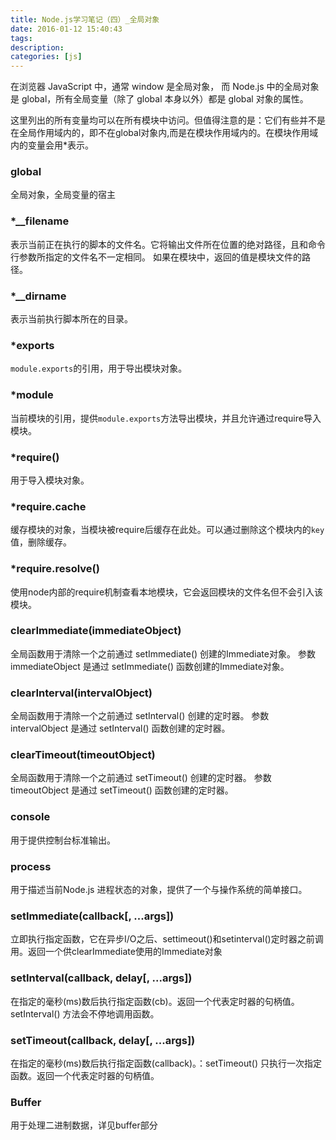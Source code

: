 ```yaml
---
title: Node.js学习笔记（四）_全局对象
date: 2016-01-12 15:40:43
tags:
description:
categories: [js]
---
```


在浏览器 JavaScript 中，通常 window 是全局对象， 而 Node.js 中的全局对象是 global，所有全局变量（除了 global 本身以外）都是 global 对象的属性。

这里列出的所有变量均可以在所有模块中访问。但值得注意的是：它们有些并不是在全局作用域内的，即不在global对象内,而是在模块作用域内的。在模块作用域内的变量会用*表示。

### global

全局对象，全局变量的宿主

### *__filename

表示当前正在执行的脚本的文件名。它将输出文件所在位置的绝对路径，且和命令行参数所指定的文件名不一定相同。 如果在模块中，返回的值是模块文件的路径。

### *__dirname

表示当前执行脚本所在的目录。

### *exports

`module.exports`的引用，用于导出模块对象。

### *module

当前模块的引用，提供`module.exports`方法导出模块，并且允许通过require导入模块。

### *require()

用于导入模块对象。

### *require.cache

缓存模块的对象，当模块被require后缓存在此处。可以通过删除这个模块内的`key`值，删除缓存。

### *require.resolve()

使用node内部的require机制查看本地模块，它会返回模块的文件名但不会引入该模块。

### clearImmediate(immediateObject)

全局函数用于清除一个之前通过 setImmediate() 创建的Immediate对象。 参数 immediateObject 是通过 setImmediate() 函数创建的Immediate对象。

### clearInterval(intervalObject)

全局函数用于清除一个之前通过 setInterval() 创建的定时器。 参数 intervalObject 是通过 setInterval() 函数创建的定时器。

### clearTimeout(timeoutObject)

全局函数用于清除一个之前通过 setTimeout() 创建的定时器。 参数 timeoutObject 是通过 setTimeout() 函数创建的定时器。

### console

用于提供控制台标准输出。

### process

用于描述当前Node.js 进程状态的对象，提供了一个与操作系统的简单接口。

### setImmediate(callback[, ...args])

立即执行指定函数，它在异步I/O之后、settimeout()和setinterval()定时器之前调用。返回一个供clearImmediate使用的Immediate对象

### setInterval(callback, delay[, ...args])

在指定的毫秒(ms)数后执行指定函数(cb)。返回一个代表定时器的句柄值。setInterval() 方法会不停地调用函数。

### setTimeout(callback, delay[, ...args])

在指定的毫秒(ms)数后执行指定函数(callback)。：setTimeout() 只执行一次指定函数。返回一个代表定时器的句柄值。

### Buffer

用于处理二进制数据，详见buffer部分
